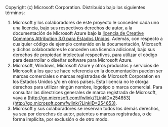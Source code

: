 Copyright (c) Microsoft Corporation.  Distribuido bajo los siguientes términos:

1. Microsoft y los colaboradores de este proyecto le conceden cada uno una licencia, bajo sus respectivos derechos de autor, a la documentación de Microsoft Azure bajo la [licencia de Creative Commons Attribution 3.0 para Estados Unidos](http://creativecommons.org/licenses/by/3.0/us/legalcode).  Además, con respecto a cualquier código de ejemplo contenido en la documentación, Microsoft y dichos colaboradores le conceden una licencia adicional, bajo sus derechos de propiedad intelectual respectivos, para utilizar el código para desarrollar o diseñar software para Microsoft Azure.
2. Microsoft, Windows, Microsoft Azure y otros productos y servicios de Microsoft a los que se hace referencia en la documentación pueden ser marcas comerciales o marcas registradas de Microsoft Corporation en los Estados Unidos y/o en otros países. Esta licencia no le otorga derechos para utilizar ningún nombre, logotipo o marca comercial. Para consultar las directrices generales de marca registrada de Microsoft, vaya a [http://go.microsoft.com/fwlink/?LinkID=254653](http://go.microsoft.com/fwlink/?LinkID=254653).
3. Microsoft y sus colaboradores se reservan todos los demás derechos, ya sea por derechos de autor, patentes o marcas registradas, o de forma implícita, por exclusión o de otro modo.



<!--HONumber=Nov16_HO3-->


